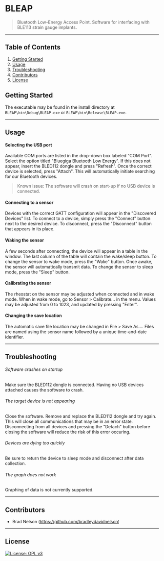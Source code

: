 # BLEAP
>Bluetooth Low-Energy Access Point. Software for interfacing with BLE113 strain gauge implants.

---
## Table of Contents
1. [Getting Started](#getting-started)
1. [Usage](#usage)
1. [Troubleshooting](#troubleshooting)
1. [Contributors](#contributors)
1. [License](#license)

## Getting Started
The executable may be found in the install directory at `BLEAP\bin\Debug\BLEAP.exe` or `BLEAP\bin\Release\BLEAP.exe`.

---
## Usage

#### Selecting the USB port
Available COM ports are listed in the drop-down box labeled "COM Port". Select the option titled "Bluegiga Bluetooth Low Energy". If this does not appear, insert the BLED112 dongle and press "Refresh". Once the correct device is selected, press "Attach". This will automatically initiate searching for our Bluetooth devices.
>Known issue: The software will crash on start-up if no USB device is connected.

#### Connecting to a sensor
Devices with the correct GATT configuration will appear in the "Discovered Devices" list. To connect to a device, simply press the "Connect" button next to the desired device. To disconnect, press the "Disconnect" button that appears in its place.

#### Waking the sensor
A few seconds after connecting, the device will appear in a table in the window. The last column of the table will contain the wake/sleep button. To change the sensor to wake mode, press the "Wake" button. Once awake, the sensor will automatically transmit data. To change the sensor to sleep mode, press the "Sleep" button.

#### Calibrating the sensor
The rheostat on the sensor may be adjusted when connected and in wake mode. When in wake mode, go to Sensor > Calibrate... in the menu. Values may be adjusted from 0 to 1023, and updated by pressing "Enter".

#### Changing the save location
The automatic save file location may be changed in File > Save As.... Files are named using the sensor name followed by a unique time-and-date identifier.

---
## Troubleshooting
###### Software crashes on startup
Make sure the BLED112 dongle is connected. Having no USB devices attached causes the software to crash.

###### The target device is not appearing
Close the software. Remove and replace the BLED112 dongle and try again. This will close all communications that may be in an error state. Disconnecting from all devices and pressing the "Detach" button before closing the software will reduce the risk of this error occuring.

###### Devices are dying too quickly
Be sure to return the device to sleep mode and disconnect after data collection.

###### The graph does not work
Graphing of data is not currently supported.

---
## Contributors
- Brad Nelson (https://github.com/bradleydavidnelson)

---
## License
[![License: GPL v3](https://img.shields.io/badge/License-GPLv3-blue.svg)](https://www.gnu.org/licenses/gpl-3.0)
